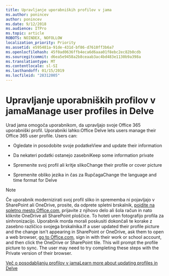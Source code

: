 ```yaml
---
title: Upravljanje uporabniških profilov v jama
ms.author: ponincev
author: ponincev
ms.date: 9/12/2018
ms.audience: ITPro
ms.topic: article
ROBOTS: NOINDEX, NOFOLLOW
localization_priority: Priority
ms.assetid: e595481a-91de-431d-bf86-d7610ff3b6a7
ms.openlocfilehash: 45f0ad0636ffb4eca6d6aaa01f8ebc2ec82b0cdb
ms.sourcegitcommit: d6ea5e9458a2b8ceaab3ac4bd483e1130b9a398a
ms.translationtype: MT
ms.contentlocale: sl-SI
ms.lasthandoff: 01/15/2019
ms.locfileid: "28312005"
---
```

# <a name="manage-user-profiles-in-delve"></a><span data-ttu-id="2d76a-102">Upravljanje uporabniških profilov v jama</span><span class="sxs-lookup"><span data-stu-id="2d76a-102">Manage user profiles in Delve</span></span>

<span data-ttu-id="2d76a-p101">Urad jama omogoča uporabnikom, da upravljajo svoje Office 365 uporabniški profil. Uporabniki lahko:</span><span class="sxs-lookup"><span data-stu-id="2d76a-p101">Office Delve lets users manage their Office 365 user profile. Users can:</span></span>
  
- <span data-ttu-id="2d76a-105">Ogledate in posodobite svoje podatke</span><span class="sxs-lookup"><span data-stu-id="2d76a-105">View and update their information</span></span>
    
- <span data-ttu-id="2d76a-106">Da nekateri podatki ostanejo zasebni</span><span class="sxs-lookup"><span data-stu-id="2d76a-106">Keep some information private</span></span>
    
- <span data-ttu-id="2d76a-107">Spremenite svoj profil ali kritje sliko</span><span class="sxs-lookup"><span data-stu-id="2d76a-107">Change their profile or cover picture</span></span>
    
- <span data-ttu-id="2d76a-108">Spremenite obliko jezika in čas za Rupčaga</span><span class="sxs-lookup"><span data-stu-id="2d76a-108">Change the language and time format for Delve</span></span>
    
> [!NOTE]
> <span data-ttu-id="2d76a-p102">Če uporabnik modernizirati svoj profil sliko in sprememba ni pojavljajo v SharePoint ali OneDrive, prosite, da odprete spletni brskalnik, [pojdite na spletno mesto Office.com](https://www.office.com), prijavite z njihovo delo ali šola račun in nato kliknite OneDrive ali SharePoint ploščice. To hoteti uren fotografijo profila za sinhronizacijo. Uporabnik morda morali poskusiti dokončali te korake z zasebno različico svojega brskalnika.</span><span class="sxs-lookup"><span data-stu-id="2d76a-p102">If a user updated their profile picture and the change isn't appearing in SharePoint or OneDrive, ask them to open a web browser, [go to Office.com](https://www.office.com), sign in with their work or school account, and then click the OneDrive or SharePoint tile. This will prompt the profile picture to sync. The user may need to try completing these steps with the Private version of their browser.</span></span> 
  
[<span data-ttu-id="2d76a-111">Več o posodabljanju profilov v jama</span><span class="sxs-lookup"><span data-stu-id="2d76a-111">Learn more about updating profiles in Delve</span></span>](https://go.microsoft.com/fwlink/?linkid=735070)
  

